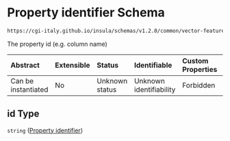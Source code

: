 # Property identifier Schema

```txt
https://cgi-italy.github.io/insula/schemas/v1.2.0/common/vector-feature-property.schema.json#/$defs/common/properties/id
```

The property id (e.g. column name)

| Abstract            | Extensible | Status         | Identifiable            | Custom Properties | Additional Properties | Access Restrictions | Defined In                                                                                                         |
| :------------------ | :--------- | :------------- | :---------------------- | :---------------- | :-------------------- | :------------------ | :----------------------------------------------------------------------------------------------------------------- |
| Can be instantiated | No         | Unknown status | Unknown identifiability | Forbidden         | Allowed               | none                | [vector-feature-property.schema.json\*](schemas/common/vector-feature-property.schema.json) |

## id Type

`string` ([Property identifier](vector-feature-property-defs-vector-feature-property-common-attributes-properties-property-identifier.md))
